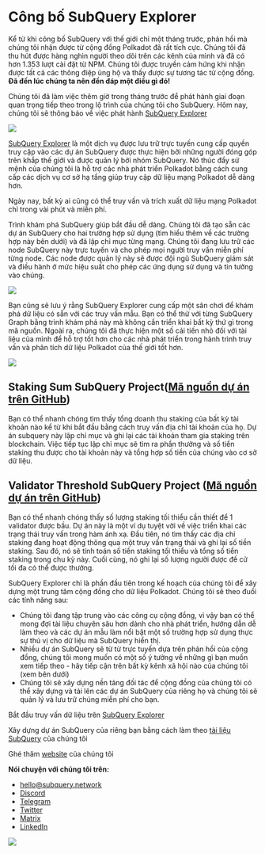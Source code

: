 # Công bố SubQuery Explorer

Kể từ khi công bố SubQuery với thế giới chỉ một tháng trước, phản hồi mà chúng tôi nhận được từ cộng đồng Polkadot đã rất tích cực. Chúng tôi đã thu hút được hàng nghìn người theo dõi trên các kênh của mình và đã có hơn 1.353 lượt cài đặt từ NPM. Chúng tôi được truyền cảm hứng khi nhận được tất cả các thông điệp ủng hộ và thấy được sự tương tác từ cộng đồng. **Đã đến lúc chúng ta nên đền đáp một điều gì đó!**

Chúng tôi đã làm việc thêm giờ trong tháng trước để phát hành giai đoạn quan trọng tiếp theo trong lộ trình của chúng tôi cho SubQuery. Hôm nay, chúng tôi sẽ thông báo về việc phát hành [SubQuery Explorer](https://explorer.subquery.network/)

![](https://miro.medium.com/max/1400/0*2bDaF3HPgNkpm8Kt)

[SubQuery Explorer](https://explorer.subquery.network/) là một dịch vụ được lưu trữ trực tuyến cung cấp quyền truy cập vào các dự án SubQuery được thực hiện bởi những người đóng góp trên khắp thế giới và được quản lý bởi nhóm SubQuery. Nó thúc đẩy sứ mệnh của chúng tôi là hỗ trợ các nhà phát triển Polkadot bằng cách cung cấp các dịch vụ cơ sở hạ tầng giúp truy cập dữ liệu mạng Polkadot dễ dàng hơn.

Ngày nay, bất kỳ ai cũng có thể truy vấn và trích xuất dữ liệu mạng Polkadot chỉ trong vài phút và miễn phí.

Trình khám phá SubQuery giúp bắt đầu dễ dàng. Chúng tôi đã tạo sẵn các dự án SubQuery cho hai trường hợp sử dụng (tìm hiểu thêm về các trường hợp này bên dưới) và đã lập chỉ mục từng mạng. Chúng tôi đang lưu trữ các node SubQuery này trực tuyến và cho phép mọi người truy vấn miễn phí từng node. Các node được quản lý này sẽ được đội ngũ SubQuery giám sát và điều hành ở mức hiệu suất cho phép các ứng dụng sử dụng và tin tưởng vào chúng.

![](https://miro.medium.com/max/1400/0*3hmnk6sNoO5pdOWc)

Bạn cũng sẽ lưu ý rằng SubQuery Explorer cung cấp một sân chơi để khám phá dữ liệu có sẵn với các truy vấn mẫu. Bạn có thể thử với từng SubQuery Graph bằng trình khám phá này mà không cần triển khai bất kỳ thứ gì trong mã nguồn. Ngoài ra, chúng tôi đã thực hiện một số cải tiến nhỏ đối với tài liệu của mình để hỗ trợ tốt hơn cho các nhà phát triển trong hành trình truy vấn và phân tích dữ liệu Polkadot của thế giới tốt hơn.

![](https://miro.medium.com/max/1400/0*V1Mjpi1-gAT6M8-q)

## **Staking Sum SubQuery Project**([Mã nguồn dự án trên GitHub](https://github.com/subquery/subql-examples/tree/main/sum-reward))

Bạn có thể nhanh chóng tìm thấy tổng doanh thu staking của bất kỳ tài khoản nào kể từ khi bắt đầu bằng cách truy vấn địa chỉ tài khoản của họ. Dự án subquery này lập chỉ mục và ghi lại các tài khoản tham gia staking trên blockchain. Việc tiếp tục lập chỉ mục sẽ tìm ra phần thưởng và số tiền staking thu được cho tài khoản này và tổng hợp số tiền của chúng vào cơ sở dữ liệu.

## **Validator Threshold SubQuery Project (**[Mã nguồn dự án trên GitHub](https://github.com/subquery/subql-examples/tree/main/validator-threshold))

Bạn có thể nhanh chóng thấy số lượng staking tối thiểu cần thiết để 1 validator được bầu. Dự án này là một ví dụ tuyệt vời về việc triển khai các trạng thái truy vấn trong hàm ánh xạ. Đầu tiên, nó tìm thấy các địa chỉ staking đang hoạt động thông qua một truy vấn trạng thái và ghi lại số tiền staking. Sau đó, nó sẽ tính toán số tiền staking tối thiểu và tổng số tiền staking trong chu kỳ này. Cuối cùng, nó ghi lại số lượng người được đề cử tối đa có thể được thưởng.

SubQuery Explorer chỉ là phần đầu tiên trong kế hoạch của chúng tôi để xây dựng một trung tâm cộng đồng cho dữ liệu Polkadot. Chúng tôi sẽ theo đuổi các tính năng sau:

-   Chúng tôi đang tập trung vào các công cụ cộng đồng, vì vậy bạn có thể mong đợi tài liệu chuyên sâu hơn dành cho nhà phát triển, hướng dẫn dễ làm theo và các dự án mẫu làm nổi bật một số trường hợp sử dụng thực sự thú vị cho dữ liệu mà SubQuery hiển thị.
-   Nhiều dự án SubQuery sẽ từ từ trực tuyến dựa trên phản hồi của cộng đồng, chúng tôi mong muốn có một số ý tưởng về những gì bạn muốn xem tiếp theo - hãy tiếp cận trên bất kỳ kênh xã hội nào của chúng tôi (xem bên dưới)
-   Chúng tôi sẽ xây dựng nền tảng đối tác để cộng đồng của chúng tôi có thể xây dựng và tải lên các dự án SubQuery của riêng họ và chúng tôi sẽ quản lý và lưu trữ chúng miễn phí cho bạn.

Bắt đầu truy vấn dữ liệu trên [SubQuery Explorer](https://explorer.subquery.network/)

Xây dựng dự án SubQuery của riêng bạn bằng cách làm theo [tài liệu SubQuery](https://doc.subquery.network/) của chúng tôi

Ghé thăm [website](https://subquery.network/) của chúng tôi

**Nói chuyện với chúng tôi trên:**

-   [hello@subquery.network](mailto:hello@subquery.network)
-   [Discord](https://discord.com/invite/78zg8aBSMG)
-   [Telegram](https://t.me/subquerynetwork)
-   [Twitter](https://twitter.com/subquerynetwork)
-   [Matrix](https://matrix.to/#/#subquery:matrix.org)
-   [LinkedIn](https://www.linkedin.com/company/subquery)

![](https://miro.medium.com/max/1400/0*tzhwpKRunR7AqFhr)